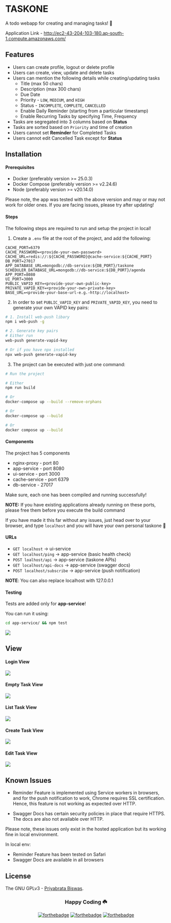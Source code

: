 # TASKONE
A todo webapp for creating and managing tasks! 📝

Application Link - http://ec2-43-204-103-180.ap-south-1.compute.amazonaws.com/

## Features
- Users can create profile, logout or delete profile
- Users can create, view, update and delete tasks
- Users can mention the following details while creating/updating tasks
  - Title (max 50 chars)
  - Description (max 300 chars)
  - Due Date
  - Priority - `LOW`, `MEDIUM`, and `HIGH`
  - Status - `INCOMPLETE`, `COMPLETE`, `CANCELLED`
  - Enable Daily Reminder (starting from a particular timestamp)
  - Enable Recurring Tasks by specifying Time, Frequency
- Tasks are segregated into 3 columns based on **Status**
- Tasks are sorted based on `Priority` and time of creation
- Users cannot set **Reminder** for Completed Tasks
- Users cannot edit Cancelled Task except for **Status**

## Installation
#### Prerequisites
- Docker (preferably version >= 25.0.3)
- Docker Compose (preferably version >= v2.24.6)
- Node (preferably version >= v20.14.0)

Please note, the app was tested with the above version and may or may not work for older ones. If you are facing issues, please try after updating!

#### Steps
The following steps are required to run and setup the project in local!
1. Create a `.env` file at the root of the project, and add the following:
```env
CACHE_PORT=6379
CACHE_PASSWORD=<provide-your-own-password>
CACHE_URL=redis://:${CACHE_PASSWORD}@cache-service:${CACHE_PORT}
DB_PORT=27017
APP_DATABASE_URL=mongodb://db-service:${DB_PORT}/taskone
SCHEDULER_DATABASE_URL=mongodb://db-service:${DB_PORT}/agenda
APP_PORT=8080
UI_PORT=3000
PUBLIC_VAPID_KEY=<provide-your-own-public-key>
PRIVATE_VAPID_KEY=<provide-your-own-private-key>
BASE_URL=<provide-your-base-url-e.g.-http://localhost>
```

2. In order to set `PUBLIC_VAPID_KEY` and `PRIVATE_VAPID_KEY`, you need to generate your own VAPID key pairs:
```bash
# 1. Install web-push libary
npm i web-push -g

# 2. Generate key pairs
# Either run
web-push generate-vapid-key

# Or if you have npx installed
npx web-push generate-vapid-key
```

3. The project can be executed with just one command:
```bash
# Run the project

# Either
npm run build

# Or
docker-compose up --build --remove-orphans

# Or
docker-compose up --build

# Or
docker compose up --build
```

#### Components
The project has 5 components
- nginx-proxy - port 80
- app-service - port 8080
- ui-service - port 3000
- cache-service - port 6379
- db-service - 27017

Make sure, each one has been compiled and running successfully!

**NOTE:** If you have existing applications already running on these ports, please free them before you execute the build command

If you have made it this far without any issues, just head over to your browser, and type `localhost` and you will have your own personal taskone 🎉

#### URLs

- `GET localhost` -> ui-service
- `GET localhost/ping` -> app-service (basic health check)
- `POST loalhost/api` -> app-service (taskone APIs)
- `GET localhost/api-docs` -> app-service (swagger docs)
- `POST localhost/subscribe` -> app-service (push notification)

**NOTE**: You can also replace localhost with 127.0.0.1

#### Testing

Tests are added only for **app-service**!

You can run it using:
```bash
cd app-service/ && npm test
```

<img src="https://raw.githubusercontent.com/fave77/taskone/main/.github/screenshot6.png">

## View

#### Login View
<img src="https://raw.githubusercontent.com/fave77/taskone/main/.github/screenshot1.png">

#### Empty Task View
<img src="https://raw.githubusercontent.com/fave77/taskone/main/.github/screenshot2.png">

#### List Task View
<img src="https://raw.githubusercontent.com/fave77/taskone/main/.github/screenshot3.png">

#### Create Task View
<img src="https://raw.githubusercontent.com/fave77/taskone/main/.github/screenshot4.png">

#### Edit Task View
<img src="https://raw.githubusercontent.com/fave77/taskone/main/.github/screenshot5.png">

## Known Issues

- Reminder Feature is implemented using Service workers in browsers, and for the push notification to work, Chrome requires SSL certification. Hence, this feature is not working as expected over HTTP.

- Swagger Docs has certain security policies in place that require HTTPS. The docs are also not available over HTTP.

Please note, these issues only exist in the hosted application but its working fine in local environment.

In local env:
- Reminder Feature has been tested on Safari
- Swagger Docs are available in all browsers


## License

The GNU GPLv3 - [Priyabrata Biswas](https://github.com/fave77).

<div align="center">

  <h3>Happy Coding ☘️</h3>

  [![forthebadge](https://forthebadge.com/images/badges/powered-by-coffee.svg)](https://forthebadge.com)
  [![forthebadge](https://forthebadge.com/images/badges/built-with-love.svg)](https://forthebadge.com)
  [![forthebadge](https://forthebadge.com/images/badges/made-with-javascript.svg)](https://forthebadge.com)

</div>
